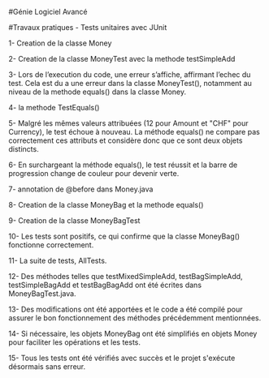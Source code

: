 #Génie Logiciel Avancé

#Travaux pratiques - Tests unitaires avec JUnit

1-	Creation de la classe Money

2-	Creation de la classe MoneyTest avec la methode testSimpleAdd


3-	Lors de l’execution du code, une erreur s’affiche, affirmant l’echec du test. Cela est du a une erreur dans la classe MoneyTest(), notamment  au niveau de la methode equals() dans la classe Money.

4-	la methode TestEquals()

5-	Malgré les mêmes valeurs attribuées (12 pour Amount et "CHF" pour Currency), le test échoue à nouveau. La méthode equals() ne compare pas correctement ces attributs et considère donc que ce sont deux objets distincts.

6-	En surchargeant la méthode equals(), le test réussit et la barre de progression change de couleur pour devenir verte.

7-	annotation de @before dans Money.java

8-	Creation de la classe MoneyBag et la methode equals()

9-	Creation de la classe MoneyBagTest

10-	Les tests sont positifs, ce qui confirme que la classe MoneyBag() fonctionne correctement.

11-	La suite de tests, AllTests.

12-	Des méthodes telles que testMixedSimpleAdd, testBagSimpleAdd, testSimpleBagAdd et testBagBagAdd ont été écrites dans MoneyBagTest.java.

13-	Des modifications ont été apportées et le code a été compilé pour assurer le bon fonctionnement des méthodes précédemment mentionnées.

14-	Si nécessaire, les objets MoneyBag ont été simplifiés en objets Money pour faciliter les opérations et les tests.

15-	Tous les tests ont été vérifiés avec succès et le projet s'exécute désormais sans erreur.
